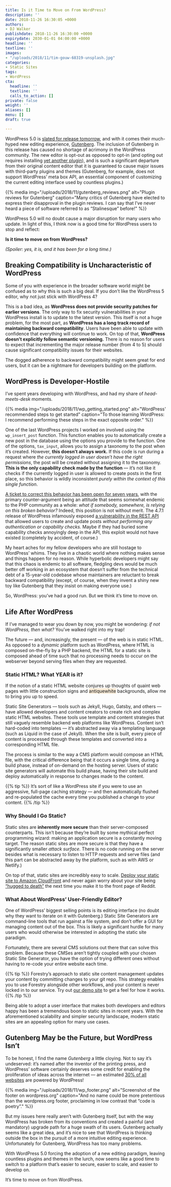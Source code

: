 ```yaml
---
title: Is it Time to Move on From WordPress?
description: ''
date: 2018-11-26 16:30:05 +0000
authors:
- DJ Walker
publishdate: 2018-11-26 16:30:00 +0000
expirydate: 2030-01-01 04:00:00 +0000
headline: ''
textline: ''
images:
- "/uploads/2018/11/tim-gouw-68319-unsplash.jpg"
categories:
- Static Sites
tags:
- WordPress
cta:
  headline: ''
  textline: ''
  calls_to_action: []
private: false
weight: ''
aliases: []
menu: []
draft: true

---
```

WordPress 5.0 is [slated for release tomorrow](https://wordpress.org/news/2018/11/wordpress-5-0-release-candidate/), and with it comes their much-hyped new editing experience, [Gutenberg](https://wordpress.org/gutenberg/). The inclusion of Gutenberg in this release has caused no shortage of acrimony in the WordPress community. The new editor is opt-out as opposed to opt-in (and opting out requires installing [yet another plugin](https://wordpress.org/plugins/classic-editor/)), and is such a significant departure from their original content editor that it is guaranteed to cause major issues with third-party plugins and themes (Gutenberg, for example, does not support WordPress’ meta box API, an essential component of customizing the current editing interface used by countless plugins.)

{{% media img="/uploads/2018/11/gutenberg_reviews.png" alt="Plugin reviews for Gutenberg" caption="Many critics of Gutenberg have elected to express their disapproval in the plugin reviews. I can say that I’ve never heard a piece of software referred to as “Stalinesque” before!" %}}


WordPress 5.0 will no doubt cause a major disruption for many users who update. In light of this, I think now is a good time for WordPress users to stop and reflect: 

**Is it time to move on from WordPress?** 

*(Spoiler: yes, it is, and it has been for a long time.)*


## Breaking Compatibility is Uncharacteristic of WordPress

Some of you with experience in the broader software world might be confused as to why this is such a big deal. If you don’t like the WordPress 5 editor, why not just stick with WordPress 4?

This is a bad idea, as **WordPress does not provide security patches for earlier versions**. The only way to fix security vulnerabilities in your WordPress install is to update to the latest version. This itself is not a huge problem, for the most part, as **WordPress has a long track record of maintaining backward compatibility**. Users have been able to update with confidence that everything will continue to work. On top of that, **WordPress doesn’t explicitly follow semantic versioning.** There is no reason for users to expect that incrementing the major release number (from 4 to 5) should cause significant compatibility issues for their websites.

The dogged adherence to backward compatibility might seem great for end users, but it can be a nightmare for developers building on the platform. 


## WordPress is Developer-Hostile

I’ve spent years developing with WordPress, and had my share of *head-meets-desk* moments.

{{% media img="/uploads/2018/11/wp_getting_started.png" alt="WordPress' recommended steps to get started" caption="To those learning WordPress: I recommend performing these steps in the exact opposite order." %}}


One of the last WordPress projects I worked on involved using the `wp_insert_post` function. This function enables you to automatically create a new post in the database using the options you provide to the function. One of the options, `tax_input`, allows you to assign a taxonomy to the post when it’s created. However, **this doesn’t always work.** If this code is run during a request where *the currently logged in user doesn’t have the right permissions*, the post will be created without assigning it to the taxonomy. **This is the only capability check made by the function** — it’s not like it checks if the currently logged in user is allowed to create posts in the first place, so this behavior is wildly inconsistent *purely within the context of this single function*. 

[A ticket to correct this behavior has been open for seven years](https://core.trac.wordpress.org/ticket/19373), with the primary counter-argument being an attitude that seems somewhat endemic to the PHP community as a whole: *what if somebody, somewhere, is relying on this broken behavior?* Indeed, this position is not without merit. The 4.7.1 release of WordPress infamously exposed [a vulnerability in the REST API](https://blog.sucuri.net/2017/02/content-injection-vulnerability-wordpress-rest-api.html) that allowed users to create and update posts *without performing any authentication or capability checks.* Maybe if they had buried some capability checks annoyingly deep in the API, this exploit would not have existed (completely by accident, of course.)

My heart aches for my fellow developers who are still hostage to WordPress’ whims. They live in a chaotic world where nothing makes sense and things happen for no reason. While hyperbolic developers might say that this chaos is endemic to all software, fledgling devs would be much better off working in an ecosystem that doesn’t suffer from the technical debt of a 15-year-old codebase whose maintainers are reluctant to break backward compatibility (except, of course, when they invent a shiny new toy like Gutenberg that they insist on making everyone use.)

So, WordPress: you’ve had a good run. But we think it’s time to move on.


## Life After WordPress

If I’ve managed to wear you down by now, you might be wondering: *if not WordPress, then what?* You’ve walked right into my trap!

The future — and, increasingly, the present — of the web is in static HTML. As opposed to a *dynamic* platform such as WordPress, where HTML is composed on-the-fly by a PHP backend, the HTML for a static site is composed ahead of time such that no processing needs to occur on the webserver beyond serving files when they are requested.

### Static HTML? What YEAR is it?
If the notion of a static HTML website conjures up thoughts of quaint web pages with little construction signs and <span style="background-color: antiquewhite;">antiquewhite</span> backgrounds, allow me to bring you up to speed.

Static Site Generators — tools such as Jekyll, Hugo, Gatsby, and others — have allowed developers and content creators to create rich and complex static HTML websites. These tools use template and content strategies that still vaguely resemble backend web platforms like WordPress. Content isn’t hard-coded into templates — it’s abstracted away via a templating language (such as Liquid in the case of Jekyll). When the site is built, every piece of content is processed through these templates and converted into a corresponding HTML file. 

The process is similar to the way a CMS platform would compose an HTML file, with the critical difference being that it occurs a single time, during a build phase, instead of on-demand on the hosting server. Users of static site generators will automate this build phase, having their site build and deploy automatically in response to changes made to the content. 

{{% tip %}}
It’s sort of like a WordPress site if you were to use an aggressive, full-page caching strategy — and then automatically flushed and re-populated the cache every time you published a change to your content. 
{{% /tip %}}


### Why Should I Go Static?
Static sites are **inherently more secure** than their server-composed counterparts. This isn’t because they’re built by some mythical perfect programming wizard: making an application secure is a constantly moving target. The reason static sites are more secure is that they have a significantly smaller *attack surface.* There is no code running on the server besides what is necessary to listen to HTTP requests and serve files (and this part can be abstracted away by the platform, such as with AWS or Netlify.)

On top of that, static sites are incredibly easy to scale. [Deploy your static site to Amazon CloudFront](https://forestry.io/blog/automate-your-static-hosting-environment-with-aws-cloudformation/) and never again worry about your site being [“hugged to death”](https://en.wikipedia.org/wiki/Slashdot_effect) the next time you make it to the front page of Reddit.


### What About WordPress’ User-Friendly Editor?
One of WordPress’ biggest selling points is its editing interface (no doubt why they want to iterate on it with Gutenberg.) Static Site Generators are command-line tools that run against a file system, and don’t offer a GUI for managing content out of the box. This is likely a significant hurdle for many users who would otherwise be interested in adopting the static site paradigm.

Fortunately, there are several CMS solutions out there that can solve this problem. Because these CMSes aren’t tightly coupled with your chosen Static Site Generator, you have the option of trying different ones without having to re-code your entire website each time.

{{% tip %}}
Forestry’s approach to static site content management updates your content by committing changes to your git repo. This strategy enables you to use Forestry alongside other workflows, and your content is never locked in to our service. Try out [our demo site](https://app.forestry.io/quick-start?repo=forestryio-templates/belkirk-jekyll-demo&provider=github&engine=jekyll) to get a feel for how it works.
{{% /tip %}}

Being able to adopt a user interface that makes both developers and editors happy has been a tremendous boon to static sites in recent years. With the aforementioned scalability and simpler security landscape, modern static sites are an appealing option for many use cases.

## Gutenberg May be the Future, but WordPress Isn’t

To be honest, I find the name *Gutenberg* a little cloying. Not to say it’s undeserved: it’s named after the inventor of the printing press, and WordPress’ software certainly deserves some credit for enabling the proliferation of ideas across the internet — an estimated [30% of all websites](https://venturebeat.com/2018/03/05/wordpress-now-powers-30-of-websites/) are powered by WordPress!

{{% media img="/uploads/2018/11/wp_footer.png" alt="Screenshot of the footer on wordpress.org" caption="And no name could be more pretentious than the wordpress.org footer, proclaiming in low contrast that “code is poetry”." %}}

But my issues here really aren’t with Gutenberg itself, but with the way WordPress has broken from its conventions and created a painful (and mandatory) upgrade path for a huge swath of its users. Gutenberg actually seems like a great idea, and it’s nice to see that WordPress is thinking outside the box in the pursuit of a more intuitive editing experience. Unfortunately for Gutenberg, WordPress has too many problems.

With WordPress 5.0 forcing the adoption of a new editing paradigm, leaving countless plugins and themes in the lurch, now seems like a good time to switch to a platform that’s easier to secure, easier to scale, and easier to develop on.

It’s time to move on from WordPress.